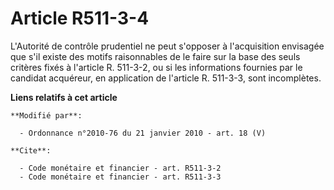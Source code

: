 # Article R511-3-4

L'Autorité de contrôle prudentiel ne peut s'opposer à l'acquisition envisagée que s'il existe des motifs raisonnables de le
faire sur la base des seuls critères fixés à l'article R. 511-3-2, ou si les informations fournies par le candidat acquéreur,
en application de l'article R. 511-3-3, sont incomplètes.

**Liens relatifs à cet article**

	**Modifié par**:

	  - Ordonnance n°2010-76 du 21 janvier 2010 - art. 18 (V)

	**Cite**:

	  - Code monétaire et financier - art. R511-3-2
	  - Code monétaire et financier - art. R511-3-3
